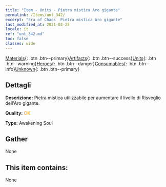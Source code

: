 ```yaml
---
title: "Item - Units - Pietra mistica Aro gigante"
permalink: /Items/unt_342/
excerpt: "Era of Chaos  Pietra mistica Aro gigante"
last_modified_at: 2021-03-25
locale: it
ref: "unt_342.md"
toc: false
classes: wide
---
```

 [Materials](/it/Items/){: .btn .btn--primary}[Artifacts](/it/Items/Artifacts/){: .btn .btn--success}[Units](/it/Items/Units/){: .btn .btn--warning}[Heroes](/it/Items/Heroes/){: .btn .btn--danger}[Consumables](/it/Items/Consumables/){: .btn .btn--info}[Unknown](/it/Items/Unknown/){: .btn .btn--primary}

## Dettagli
 **Descrizione:** Pietra mistica utilizzabile per aumentare il livello di Risveglio dell'Aro gigante.

 **Quality:** <span style="color: #FF8C00">OK</span>

 **Type:** Awakening Soul

## Gather

  None

## This item contains:

  None

